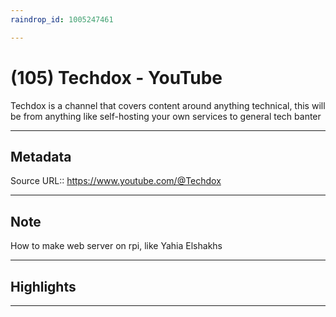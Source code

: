 ```yaml
---
raindrop_id: 1005247461

---
```


# (105) Techdox - YouTube
Techdox is a channel that covers content around anything technical, this will be from anything like self-hosting your own services to general tech banter
___
## Metadata
Source URL:: https://www.youtube.com/@Techdox

___
## Note 
How to make web server on rpi, like Yahia Elshakhs 
___
## Highlights
___